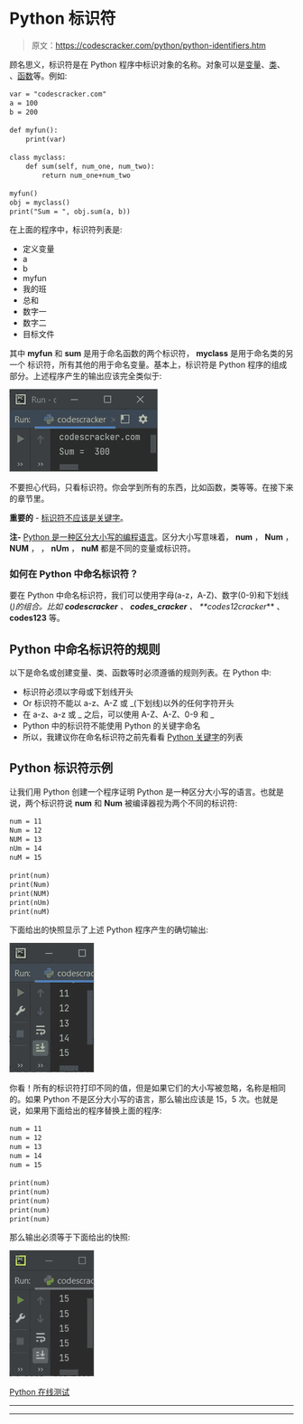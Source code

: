 # Python 标识符

> 原文：<https://codescracker.com/python/python-identifiers.htm>

顾名思义，标识符是在 Python 程序中标识对象的名称。对象可以是[变量](/python/python-variables.htm)、[类](/python/python-classes-objects.htm)、 、[函数](/python/python-functions.htm)等。例如:

```
var = "codescracker.com"
a = 100
b = 200

def myfun():
    print(var)

class myclass:
    def sum(self, num_one, num_two):
        return num_one+num_two

myfun()
obj = myclass()
print("Sum = ", obj.sum(a, b))
```

在上面的程序中，标识符列表是:

*   定义变量
*   a
*   b
*   myfun
*   我的班
*   总和
*   数字一
*   数字二
*   目标文件

其中 **myfun** 和 **sum** 是用于命名函数的两个标识符， **myclass** 是用于命名类的另一个 标识符，所有其他的用于命名变量。基本上，标识符是 Python 程序的组成部分。上述程序产生的输出应该完全类似于:

![python identifiers example](img/8f82b23f045a2a9d9da46b5a2f487ac8.png)

不要担心代码，只看标识符。你会学到所有的东西，比如函数，类等等。在接下来的章节里。

**重要的** - <u>标识符不应该是关键字</u>。

**注-** <u>Python 是一种区分大小写的编程语言</u>。区分大小写意味着， **num** ， **Num** ， **NUM** ， ， **nUm** ， **nuM** 都是不同的变量或标识符。

### 如何在 Python 中命名标识符？

要在 Python 中命名标识符，我们可以使用字母(a-z，A-Z)、数字(0-9)和下划线(_)的组合。比如 **codescracker** 、 **codes_cracker** 、 **codes12cracker_** 、 **codes123** 等。

## Python 中命名标识符的规则

以下是命名或创建变量、类、函数等时必须遵循的规则列表。在 Python 中:

*   标识符必须以字母或下划线开头
*   Or 标识符不能以 a-z、A-Z 或 _(下划线)以外的任何字符开头
*   在 a-z、a-z 或 _ 之后，可以使用 A-Z、A-Z、0-9 和 _
*   Python 中的标识符不能使用 Python 的关键字命名
*   所以，我建议你在命名标识符之前先看看 [Python 关键字](/python/python-keywords.htm)的列表

## Python 标识符示例

让我们用 Python 创建一个程序证明 Python 是一种区分大小写的语言。也就是说，两个标识符说 **num** 和 **Num** 被编译器视为两个不同的标识符:

```
num = 11
Num = 12
NUM = 13
nUm = 14
nuM = 15

print(num)
print(Num)
print(NUM)
print(nUm)
print(nuM)
```

下面给出的快照显示了上述 Python 程序产生的确切输出:

![python identifiers](img/a74e9a6b097490f876a167abe291e703.png)

你看！所有的标识符打印不同的值，但是如果它们的大小写被忽略，名称是相同的。如果 Python 不是区分大小写的语言，那么输出应该是 15，5 次。也就是说，如果用下面给出的程序替换上面的程序:

```
num = 11
num = 12
num = 13
num = 14
num = 15

print(num)
print(num)
print(num)
print(num)
print(num)
```

那么输出必须等于下面给出的快照:

![identifiers in Python](img/31fc987defb86103f7638c88bd5fdf13.png)

[Python 在线测试](/exam/showtest.php?subid=10)

* * *

* * *